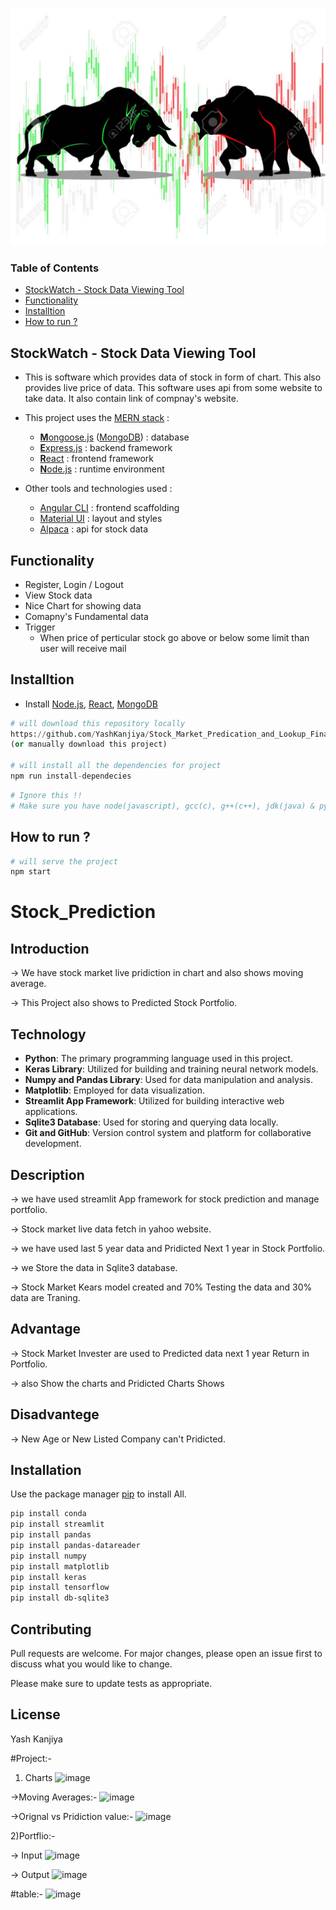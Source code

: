 [<img src="./frontend/src/images/2.jpg" alt="StockWatch" height="380" width="550"/>](https://stockmarketwatch.netlify.app/)
### Table of Contents
- [StockWatch - Stock Data Viewing Tool](#stockwatch---stock-data-viewing-tool)
- [Functionality](#functionality)
- [Installtion](#installtion)
- [How to run ?](#how-to-run-)

## StockWatch - Stock Data Viewing Tool
 - This is software which provides data of stock in form of chart. This also provides live price of data. This software uses api from some website to take data. It also contain link of compnay's website.
 
* This project uses the [MERN stack](https://wikitia.com/index.php?title=MERN_(solution_stack)&mobileaction=toggle_view_desktop) :
  * [**M**ongoose.js](http://www.mongoosejs.com) ([MongoDB](https://www.mongodb.com)) : database
  * [**E**xpress.js](http://expressjs.com) : backend framework
  * [**R**eact](https://reactjs.org/) : frontend framework
  * [**N**ode.js](https://nodejs.org) : runtime environment

* Other tools and technologies used :
  * [Angular CLI](https://cli.angular.io) : frontend scaffolding
  * [Material UI](https://material-ui.com/) : layout and styles
  * [Alpaca](https://alpaca.markets/) : api for stock data

## Functionality
  - Register, Login / Logout
  - View Stock data
  - Nice Chart for showing data
  - Comapny's Fundamental data
  - Trigger
    - When price of perticular stock go above or below some limit than user will receive mail 

## Installtion
- Install [Node.js](https://nodejs.org/en/), [React](https://reactjs.org/), [MongoDB](https://www.mongodb.com/)
```python
# will download this repository locally
https://github.com/YashKanjiya/Stock_Market_Predication_and_Lookup_Final
(or manually download this project)

# will install all the dependencies for project
npm run install-dependecies
```

```python
# Ignore this !!
# Make sure you have node(javascript), gcc(c), g++(c++), jdk(java) & python installed in your system / server (which will compile code).
```


## How to run ?
```python
# will serve the project
npm start
```


# Stock_Prediction

## Introduction

-> We have stock market live pridiction in chart and also shows moving average.

-> This Project also shows to Predicted Stock Portfolio.

## Technology
- **Python**: The primary programming language used in this project.
- **Keras Library**: Utilized for building and training neural network models.
- **Numpy and Pandas Library**: Used for data manipulation and analysis.
- **Matplotlib**: Employed for data visualization.
- **Streamlit App Framework**: Utilized for building interactive web applications.
- **Sqlite3 Database**: Used for storing and querying data locally.
- **Git and GitHub**: Version control system and platform for collaborative development.

## Description
-> we have used streamlit App framework for stock prediction and manage portfolio.

-> Stock market live data fetch in yahoo website.

-> we have used last 5 year data and Pridicted Next 1 year in Stock Portfolio.

-> we Store the data in Sqlite3 database.

-> Stock Market Kears model created and 70% Testing the data and 30% data are Traning.

## Advantage
-> Stock Market Invester are used to Predicted data next 1 year Return in Portfolio.

-> also Show the charts and Pridicted Charts Shows

## Disadvantege
->  New Age or New Listed Company can't Pridicted.

## Installation

Use the package manager [pip](https://pip.pypa.io/en/stable/) to install All.

```bash
pip install conda
pip install streamlit
pip install pandas
pip install pandas-datareader
pip install numpy
pip install matplotlib
pip install keras
pip install tensorflow
pip install db-sqlite3
```


## Contributing
Pull requests are welcome. For major changes, please open an issue first to discuss what you would like to change.

Please make sure to update tests as appropriate.

## License
Yash Kanjiya

#Project:-
1) Charts
![image](https://user-images.githubusercontent.com/70482112/162556496-9bba832e-bd93-4cd4-af1f-3ed995a06728.png)

->Moving Averages:-
![image](https://user-images.githubusercontent.com/70482112/162556591-3099669e-82b6-4421-b1f1-6976bd0872c2.png)

->Orignal vs Pridiction value:-
![image](https://user-images.githubusercontent.com/70482112/162556606-52d26166-043e-4a8c-b4d4-780911828b61.png)

2)Portflio:-

-> Input
![image](https://user-images.githubusercontent.com/70482112/162556659-2cb4a02f-6c7b-466d-af4e-ae34a5d871af.png)

-> Output
![image](https://user-images.githubusercontent.com/70482112/162556679-a74cc935-edf1-435a-8f1f-bfab6f957c96.png)

#table:-
![image](https://user-images.githubusercontent.com/70482112/162556703-d0bbaebc-8e5d-4669-9e81-16ddedd284c6.png)


